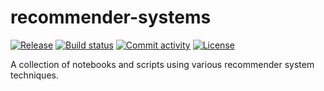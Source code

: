 # recommender-systems

[![Release](https://img.shields.io/github/v/release/nikolaos-mavromatis/recommender-systems)](https://img.shields.io/github/v/release/nikolaos-mavromatis/recommender-systems)
[![Build status](https://img.shields.io/github/actions/workflow/status/nikolaos-mavromatis/recommender-systems/main.yml?branch=main)](https://github.com/nikolaos-mavromatis/recommender-systems/actions/workflows/main.yml?query=branch%3Amain)
[![Commit activity](https://img.shields.io/github/commit-activity/m/nikolaos-mavromatis/recommender-systems)](https://img.shields.io/github/commit-activity/m/nikolaos-mavromatis/recommender-systems)
[![License](https://img.shields.io/github/license/nikolaos-mavromatis/recommender-systems)](https://img.shields.io/github/license/nikolaos-mavromatis/recommender-systems)

A collection of notebooks and scripts using various recommender system techniques.
